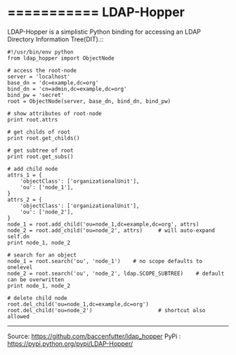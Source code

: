 ===========
LDAP-Hopper
===========

LDAP-Hopper is a simplistic Python binding for accessing an LDAP Directory
Information Tree(DIT).::

    #!/usr/bin/env python
    from ldap_hopper import ObjectNode

    # access the root-node
    server = 'localhost'
    base_dn = 'dc=example,dc=org'
    bind_dn = 'cn=admin,dc=example,dc=org'
    bind_pw = 'secret'
    root = ObjectNode(server, base_dn, bind_dn, bind_pw)

    # show attributes of root-node
    print root.attrs

    # get childs of root
    print root.get_childs()

    # get subtree of root
    print root.get_subs()

    # add child node
    attrs_1 = {
        'objectClass': ['organizationalUnit'],
        'ou': ['node_1'],
    }
    attrs_2 = {
        'objectClass': ['organizationalUnit'],
        'ou': ['node_2'],
    }
    node_1 = root.add_child('ou=node_1,dc=example,dc=org', attrs)
    node_2 = root.add_child('ou=node_2', attrs)     # will auto-expand self.dn
    print node_1, node_2

    # search for an object
    node_1 = root.search('ou', 'node_1')    # no scope defaults to onelevel
    node_2 = root.search('ou', 'node_2', ldap.SCOPE_SUBTREE)    # default can be overwritten
    print node_1, node_2

    # delete child node
    root.del_child('ou=node_1,dc=example,dc=org')
    root.del_child('ou=node_2')                     # shortcut also allowed


----------
Source: https://github.com/baccenfutter/ldap_hopper
PyPi  : https://pypi.python.org/pypi/LDAP-Hopper/
